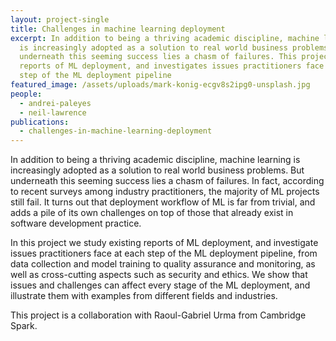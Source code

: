 ```yaml
---
layout: project-single
title: Challenges in machine learning deployment
excerpt: In addition to being a thriving academic discipline, machine learning
  is increasingly adopted as a solution to real world business problems. But
  underneath this seeming success lies a chasm of failures. This project studies
  reports of ML deployment, and investigates issues practitioners face at each
  step of the ML deployment pipeline
featured_image: /assets/uploads/mark-konig-ecgv8s2ipg0-unsplash.jpg
people:
  - andrei-paleyes
  - neil-lawrence
publications:
  - challenges-in-machine-learning-deployment
---
```

In addition to being a thriving academic discipline, machine learning is increasingly adopted as a solution to real world business problems. But underneath this seeming success lies a chasm of failures. In fact, according to recent surveys among industry practitioners, the majority of ML projects still fail. It turns out that deployment workflow of ML is far from trivial, and adds a pile of its own challenges on top of those that already exist in software development practice.

In this project we study existing reports of ML deployment, and investigate issues practitioners face at each step of the ML deployment pipeline, from data collection and model training to quality assurance and monitoring, as well as cross-cutting aspects such as security and ethics. We show that issues and challenges can affect every stage of the ML deployment, and illustrate them with examples from different fields and industries.

This project is a collaboration with Raoul-Gabriel Urma from Cambridge Spark.